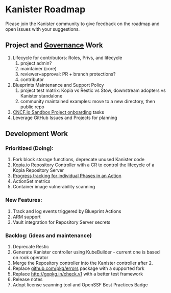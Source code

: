 # Kanister Roadmap

Please join the Kanister community to give feedback on the roadmap
and open issues with your suggestions.

## Project and [Governance](Governance.md) Work

1. Lifecycle for contributors: Roles, Privs, and lifecycle
   1. project admin?
   2. maintainer (core)
   3. reviewer+approval: PR + branch protections?
   4. contributor
2. Blueprints Maintenance and Support Policy
   1. project test matrix: Kopia vs Restic vs Stow, downstream adopters vs Kanister standalone
   2. community maintained examples: move to a new directory, then public repo
3. [CNCF.io Sandbox Project onboarding](https://github.com/cncf/toc/issues/1172) tasks
4. Leverage GitHub Issues and Projects for planning

## Development Work

### Prioritized (Doing):

1. Fork block storage functions, deprecate unused Kanister code
2. Kopia.io Repository Controller with a CR to control the lifecycle of a Kopia Repository Server
3. [Progress tracking for individual Phases in an Action](https://github.com/kanisterio/kanister/blob/master/design/progress-tracking.md)
4. ActionSet metrics
5. Container image vulnerability scanning

### New Features:

1. Track and log events triggered by Blueprint Actions
2. ARM support
4. Vault integration for Repository Server secrets

### Backlog: (ideas and maintenance)

1. Deprecate Restic
2. Generate Kanister controller using KubeBuilder - current one is based on rook operator
3. Merge the Repository controller into the Kanister controller after 2.
4. Replace [github.com/pkg/errors](http://github.com/pkg/errors) package with a supported fork
5. Replace http://gopkg.in/check.v1 with a better test framework
6. Release notes
7. Adopt license scanning tool and OpenSSF Best Practices Badge
